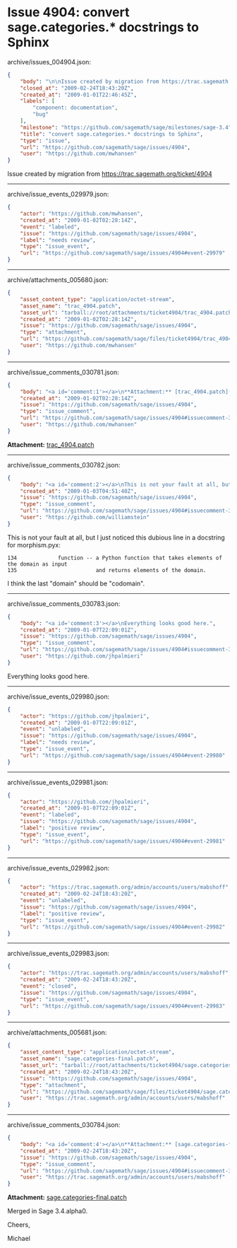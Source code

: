 # Issue 4904: convert sage.categories.* docstrings to Sphinx

archive/issues_004904.json:
```json
{
    "body": "\n\nIssue created by migration from https://trac.sagemath.org/ticket/4904\n\n",
    "closed_at": "2009-02-24T18:43:20Z",
    "created_at": "2009-01-01T22:46:45Z",
    "labels": [
        "component: documentation",
        "bug"
    ],
    "milestone": "https://github.com/sagemath/sage/milestones/sage-3.4",
    "title": "convert sage.categories.* docstrings to Sphinx",
    "type": "issue",
    "url": "https://github.com/sagemath/sage/issues/4904",
    "user": "https://github.com/mwhansen"
}
```


Issue created by migration from https://trac.sagemath.org/ticket/4904





---

archive/issue_events_029979.json:
```json
{
    "actor": "https://github.com/mwhansen",
    "created_at": "2009-01-02T02:28:14Z",
    "event": "labeled",
    "issue": "https://github.com/sagemath/sage/issues/4904",
    "label": "needs review",
    "type": "issue_event",
    "url": "https://github.com/sagemath/sage/issues/4904#event-29979"
}
```



---

archive/attachments_005680.json:
```json
{
    "asset_content_type": "application/octet-stream",
    "asset_name": "trac_4904.patch",
    "asset_url": "tarball://root/attachments/ticket4904/trac_4904.patch",
    "created_at": "2009-01-02T02:28:14Z",
    "issue": "https://github.com/sagemath/sage/issues/4904",
    "type": "attachment",
    "url": "https://github.com/sagemath/sage/files/ticket4904/trac_4904.patch",
    "user": "https://github.com/mwhansen"
}
```



---

archive/issue_comments_030781.json:
```json
{
    "body": "<a id='comment:1'></a>\n**Attachment:** [trac_4904.patch](https://github.com/sagemath/sage/files/ticket4904/trac_4904.patch)",
    "created_at": "2009-01-02T02:28:14Z",
    "issue": "https://github.com/sagemath/sage/issues/4904",
    "type": "issue_comment",
    "url": "https://github.com/sagemath/sage/issues/4904#issuecomment-30781",
    "user": "https://github.com/mwhansen"
}
```

<a id='comment:1'></a>
**Attachment:** [trac_4904.patch](https://github.com/sagemath/sage/files/ticket4904/trac_4904.patch)



---

archive/issue_comments_030782.json:
```json
{
    "body": "<a id='comment:2'></a>\nThis is not your fault at all, but I just noticed this dubious line in a docstring for morphism.pyx:\n\n```\n134\t \t        function -- a Python function that takes elements of the domain as input \n135\t \t                    and returns elements of the domain. \n```\n\nI think the last \"domain\" should be \"codomain\".",
    "created_at": "2009-01-03T04:51:40Z",
    "issue": "https://github.com/sagemath/sage/issues/4904",
    "type": "issue_comment",
    "url": "https://github.com/sagemath/sage/issues/4904#issuecomment-30782",
    "user": "https://github.com/williamstein"
}
```

<a id='comment:2'></a>
This is not your fault at all, but I just noticed this dubious line in a docstring for morphism.pyx:

```
134	 	        function -- a Python function that takes elements of the domain as input 
135	 	                    and returns elements of the domain. 
```

I think the last "domain" should be "codomain".



---

archive/issue_comments_030783.json:
```json
{
    "body": "<a id='comment:3'></a>\nEverything looks good here.",
    "created_at": "2009-01-07T22:09:01Z",
    "issue": "https://github.com/sagemath/sage/issues/4904",
    "type": "issue_comment",
    "url": "https://github.com/sagemath/sage/issues/4904#issuecomment-30783",
    "user": "https://github.com/jhpalmieri"
}
```

<a id='comment:3'></a>
Everything looks good here.



---

archive/issue_events_029980.json:
```json
{
    "actor": "https://github.com/jhpalmieri",
    "created_at": "2009-01-07T22:09:01Z",
    "event": "unlabeled",
    "issue": "https://github.com/sagemath/sage/issues/4904",
    "label": "needs review",
    "type": "issue_event",
    "url": "https://github.com/sagemath/sage/issues/4904#event-29980"
}
```



---

archive/issue_events_029981.json:
```json
{
    "actor": "https://github.com/jhpalmieri",
    "created_at": "2009-01-07T22:09:01Z",
    "event": "labeled",
    "issue": "https://github.com/sagemath/sage/issues/4904",
    "label": "positive review",
    "type": "issue_event",
    "url": "https://github.com/sagemath/sage/issues/4904#event-29981"
}
```



---

archive/issue_events_029982.json:
```json
{
    "actor": "https://trac.sagemath.org/admin/accounts/users/mabshoff",
    "created_at": "2009-02-24T18:43:20Z",
    "event": "unlabeled",
    "issue": "https://github.com/sagemath/sage/issues/4904",
    "label": "positive review",
    "type": "issue_event",
    "url": "https://github.com/sagemath/sage/issues/4904#event-29982"
}
```



---

archive/issue_events_029983.json:
```json
{
    "actor": "https://trac.sagemath.org/admin/accounts/users/mabshoff",
    "created_at": "2009-02-24T18:43:20Z",
    "event": "closed",
    "issue": "https://github.com/sagemath/sage/issues/4904",
    "type": "issue_event",
    "url": "https://github.com/sagemath/sage/issues/4904#event-29983"
}
```



---

archive/attachments_005681.json:
```json
{
    "asset_content_type": "application/octet-stream",
    "asset_name": "sage.categories-final.patch",
    "asset_url": "tarball://root/attachments/ticket4904/sage.categories-final.patch",
    "created_at": "2009-02-24T18:43:20Z",
    "issue": "https://github.com/sagemath/sage/issues/4904",
    "type": "attachment",
    "url": "https://github.com/sagemath/sage/files/ticket4904/sage.categories-final.patch",
    "user": "https://trac.sagemath.org/admin/accounts/users/mabshoff"
}
```



---

archive/issue_comments_030784.json:
```json
{
    "body": "<a id='comment:4'></a>\n**Attachment:** [sage.categories-final.patch](https://github.com/sagemath/sage/files/ticket4904/sage.categories-final.patch)\n\nMerged in Sage 3.4.alpha0.\n\nCheers,\n\nMichael",
    "created_at": "2009-02-24T18:43:20Z",
    "issue": "https://github.com/sagemath/sage/issues/4904",
    "type": "issue_comment",
    "url": "https://github.com/sagemath/sage/issues/4904#issuecomment-30784",
    "user": "https://trac.sagemath.org/admin/accounts/users/mabshoff"
}
```

<a id='comment:4'></a>
**Attachment:** [sage.categories-final.patch](https://github.com/sagemath/sage/files/ticket4904/sage.categories-final.patch)

Merged in Sage 3.4.alpha0.

Cheers,

Michael
